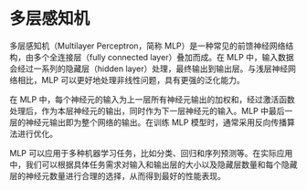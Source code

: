 # 多层感知机
多层感知机（Multilayer Perceptron，简称 MLP）是一种常见的前馈神经网络结构，由多个全连接层（fully connected layer）叠加而成。在 MLP 中，输入数据会经过一系列的隐藏层（hidden layer）处理，最终输出到输出层。与浅层神经网络相比，MLP 可以更好地处理非线性问题，具有更强的泛化能力。

在 MLP 中，每个神经元的输入为上一层所有神经元输出的加权和，经过激活函数处理后，作为本层神经元的输出，同时作为下一层神经元的输入。MLP 中最后一层的神经元输出即为整个网络的输出。在训练 MLP 模型时，通常采用反向传播算法进行优化。

MLP 可以应用于多种机器学习任务，比如分类、回归和序列预测等。在实际应用中，我们可以根据具体任务需求对输入和输出层的大小以及隐藏层数量和每个隐藏层的神经元数量进行合理的选择，从而得到最好的性能表现。